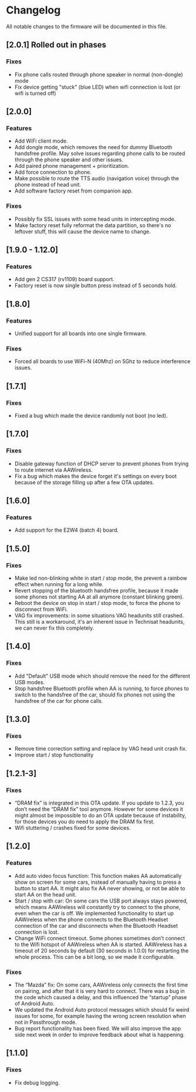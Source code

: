 # Changelog

All notable changes to the firmware will be documented in this file.

## [2.0.1] Rolled out in phases

### Fixes
- Fix phone calls routed through phone speaker in normal (non-dongle) mode
- Fix device getting "stuck" (blue LED) when wifi connection is lost (or wifi is turned off)

## [2.0.0]

### Features
- Add WiFi client mode.
- Add dongle mode, which removes the need for dummy Bluetooth handsfree profile. May solve issues regarding phone calls to be routed through the phone speaker and other issues.
- Add paired phone management + prioritization.
- Add force connection to phone.
- Make possible to route the TTS audio (navigation voice) through the phone instead of head unit.
- Add software factory reset from companion app.

### Fixes
- Possibly fix SSL issues with some head units in intercepting mode.
- Make factory reset fully reformat the data partition, so there's no leftover stuff, this will cause the device name to change.

## [1.9.0 - 1.12.0]

### Features
- Add gen 2 CS317 (rv1109) board support.
- Factory reset is now single button press instead of 5 seconds hold.

## [1.8.0]

### Features
- Unified support for all boards into one single firmware.

### Fixes
- Forced all boards to use WiFi-N (40Mhz) on 5Ghz to reduce interference issues.

## [1.7.1]

### Fixes
- Fixed a bug which made the device randomly not boot (no led).

## [1.7.0]

### Fixes

- Disable gateway function of DHCP server to prevent phones from trying to route internet via AAWireless.
- Fix a bug which makes the device forget it's settings on every boot because of the storage filling up after a few OTA updates.

## [1.6.0]

### Features

- Add support for the E2W4 (batch 4) board.

## [1.5.0]

### Fixes

- Make led non-blinking white in start / stop mode, the prevent a rainbow effect when running for a long while.
- Revert stopping of the bluetooth handsfree profile, because it made some phones not starting AA at all anymore (constant blinking green).
- Reboot the device on stop in start / stop mode, to force the phone to disconnect from WiFi.
- VAG fix improvements: in some situations VAG headunits still crashed. This still is a workaround, it's an inherent issue in Technisat headunits, we can never fix this completely.

## [1.4.0]

### Fixes

- Add "Default" USB mode which should remove the need for the different USB modes.
- Stop handsfree Bluetooth profile when AA is running, to force phones to switch to the handsfree of the car, should fix phones not using the handsfree of the car for phone calls.  

## [1.3.0]

### Fixes

- Remove time correction setting and replace by VAG head unit crash fix.
- Improve start / stop functionality

## [1.2.1-3]

### Fixes

- “DRAM fix” is integrated in this OTA update. If you update to 1.2.3, you don’t need the “DRAM fix” tool anymore. However for some devices it might almost be impossible to do an OTA update because of instability, for those devices you do need to apply the DRAM fix first.
- Wifi stuttering / crashes fixed for some devices.

## [1.2.0]

### Features

- Add auto video focus function: This function makes AA automatically show on screen for some cars, instead of manually having to press a button to start AA. It might also fix AA never showing, or not be able to start AA on the head unit.
- Start / stop with car: On some cars the USB port always stays powered, which means AAWireless will constantly try to connect to the phone, even when the car is off. We implemented functionality to start up AAWireless when the phone connects to the Bluetooth Headset connection of the car and disconnects when the Bluetooth Headset connection is lost.
- Change WiFi connect timeout. Some phones sometimes don’t connect to the Wifi hotspot of AAWireless when AA is started. AAWireless has a timeout of 20 seconds by default (30 seconds in 1.0.0) for restarting the whole process. This can be a bit long, so we made it configurable.

### Fixes

- The “Mazda” fix: On some cars, AAWireless only connects the first time on pairing, and after that it is very hard to connect. There was a bug in the code which caused a delay, and this influenced the “startup” phase of Android Auto.
- We updated the Android Auto protocol messages which should fix weird issues for some, for example having the wrong screen resolution when not in Passthrough mode.
- Bug report functionality has been fixed. We will also improve the app side next week in order to improve feedback about what is happening.

## [1.1.0]

### Fixes

- Fix debug logging.

